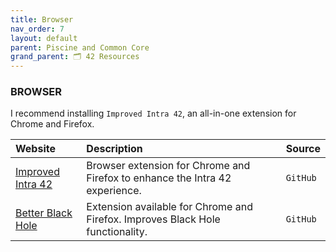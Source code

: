 ```yaml
---
title: Browser
nav_order: 7
layout: default
parent: Piscine and Common Core
grand_parent: 🗂️ 42 Resources
---
```


### **BROWSER**

I recommend installing `Improved Intra 42`, an all-in-one extension for Chrome and Firefox.

| Website | Description | Source |
| :------ | :---------- | :----- |
| [Improved Intra 42](https://github.com/FreekBes/improved_intra) | Browser extension for Chrome and Firefox to enhance the Intra 42 experience.   | `GitHub` |
| [Better Black Hole](https://github.com/jkctech/BetterBlackHole) | Extension available for Chrome and Firefox. Improves Black Hole functionality. | `GitHub` |